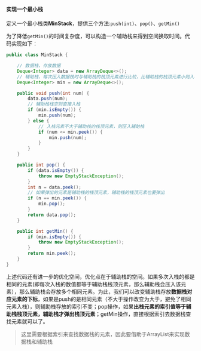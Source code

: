 #### 实现一个最小栈

定义一个最小栈类**MinStack**，提供三个方法:`push(int)`、`pop()`、`getMin()` 

为了降低`getMin()`的时间复杂度，可以构造一个辅助栈来得到空间换取时间。代码实现如下：

```java
public class MinStack {

    // 数据栈，存放数据
    Deque<Integer> data = new ArrayDeque<>();
    // 辅助栈，每次压入数据栈时与辅助栈的栈顶元素进行比较，比辅助栈的栈顶元素小则入辅助栈
    Deque<Integer> min = new ArrayDeque<>();

    public void push(int num) {
        data.push(num);
        // 辅助栈栈空则直接入栈
        if (min.isEmpty()) {
            min.push(num);
        } else {
            // 入栈元素不大于辅助栈的栈顶元素，则压入辅助栈
            if (num <= min.peek()) {
                min.push(num);
            }
        }
    }

    public int pop() {
        if (data.isEmpty()) {
            throw new EmptyStackException();
        }
        int n = data.peek();
        // 如果弹出的元素是辅助栈的栈顶元素，辅助栈的栈顶元素也要弹出
        if (n == min.peek()) {
            min.pop();
        }
        return data.pop();
    }

    public int getMin() {
        if (min.isEmpty()) {
            throw new EmptyStackException();
        }
        return min.peek();
    }
}
```

上述代码还有进一步的优化空间，优化点在于辅助栈的空间。如果多次入栈的都是相同的元素(即每次入栈的数值都等于辅助栈栈顶元素，那么辅助栈会压入该元素），那么辅助栈会存放多个相同元素。为此，我们可以改变辅助栈存放**数据栈对应元素的下标**，如果是push的是相同元素（不大于操作改变为大于，避免了相同元素入栈），则辅助栈存放的索引不变；pop操作，如果**出栈元素的索引值等于辅助栈栈顶元素，辅助栈才弹出栈顶元素**；getMin操作，直接根据索引去数据栈查找元素就可以了。

> 这里需要根据索引来查找数据栈的元素，因此要借助于ArrayList来实现数据栈和辅助栈

